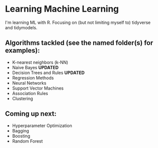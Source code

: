 # Learning Machine Learning

I'm learning ML with R. Focusing on (but not limiting myself to) tidyverse and tidymodels.

## Algorithms tackled (see the named folder(s) for examples):
* K-nearest neighbors (k-NN)
* Naive Bayes __UPDATED__
* Decision Trees and Rules __UPDATED__
* Regression Methods 
* Neural Networks
* Support Vector Machines
* Association Rules
* Clustering

## Coming up next:
* Hyperparameter Optimization
* Bagging
* Boosting
* Random Forest